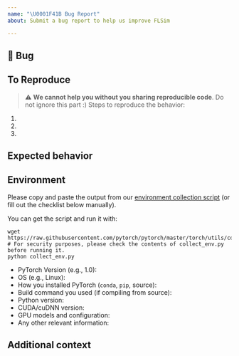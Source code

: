 ```yaml
---
name: "\U0001F41B Bug Report"
about: Submit a bug report to help us improve FLSim

---
```


## 🐛 Bug

<!-- A clear and concise description of what the bug is. -->


## To Reproduce
> :warning: **We cannot help you without you sharing reproducible code**. Do not ignore this part :)
Steps to reproduce the behavior:

1.
2.
3.

<!-- If you have a code sample, error messages, stack traces, please provide it here as well -->

## Expected behavior

<!-- A clear and concise description of what you expected to happen. -->

## Environment

Please copy and paste the output from our
[environment collection script](https://raw.githubusercontent.com/pytorch/pytorch/master/torch/utils/collect_env.py)
(or fill out the checklist below manually).

You can get the script and run it with:

```
wget https://raw.githubusercontent.com/pytorch/pytorch/master/torch/utils/collect_env.py
# For security purposes, please check the contents of collect_env.py before running it.
python collect_env.py
```

 - PyTorch Version (e.g., 1.0):
 - OS (e.g., Linux):
 - How you installed PyTorch (`conda`, `pip`, source):
 - Build command you used (if compiling from source):
 - Python version:
 - CUDA/cuDNN version:
 - GPU models and configuration:
 - Any other relevant information:

## Additional context

<!-- Add any other context about the problem here. -->
